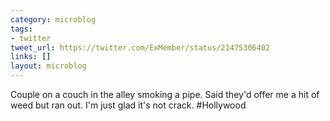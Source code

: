 ```yaml
---
category: microblog
tags:
- twitter
tweet_url: https://twitter.com/ExMember/status/21475306402
links: []
layout: microblog
---
```

Couple on a couch in the alley smoking a pipe. Said they'd offer me a hit of weed but ran out. I'm just glad it's not crack. #Hollywood
